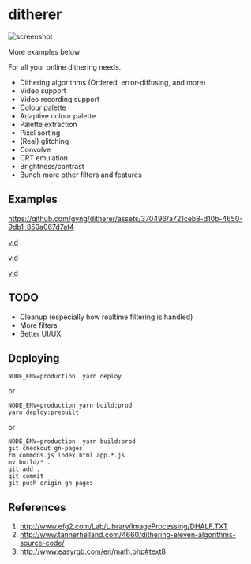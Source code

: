 # ditherer

![screenshot](screenshot.png)

More examples below

For all your online dithering needs.

* Dithering algorithms (Ordered, error-diffusing, and more)
* Video support
* Video recording support
* Colour palette
* Adaptive colour palette
* Palette extraction
* Pixel sorting
* (Real) glitching
* Convolve
* CRT emulation
* Brightness/contrast
* Bunch more other filters and features

## Examples

https://github.com/gyng/ditherer/assets/370496/a721ceb8-d10b-4650-9db1-850a067d7af4

[vid](https://github.com/gyng/ditherer/assets/370496/ded429eb-d14c-437e-8bbd-ac65e1d05465)

[vid](https://github.com/gyng/ditherer/assets/370496/20e03295-d6f7-4517-bf36-d66f823cbc54)

[vid](https://github.com/gyng/ditherer/assets/370496/cba67de2-8821-4123-98b0-9a71c1fc9bd7)

## TODO

* Cleanup (especially how realtime filtering is handled)
* More filters
* Better UI/UX

## Deploying

```
NODE_ENV=production  yarn deploy
```

or

```
NODE_ENV=production yarn build:prod
yarn deploy:prebuilt
```

or

```
NODE_ENV=production  yarn build:prod
git checkout gh-pages
rm commons.js index.html app.*.js
mv build/* .
git add .
git commit
git push origin gh-pages
```

## References

1. http://www.efg2.com/Lab/Library/ImageProcessing/DHALF.TXT
2. http://www.tannerhelland.com/4660/dithering-eleven-algorithms-source-code/
3. http://www.easyrgb.com/en/math.php#text8
